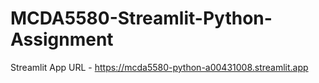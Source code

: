 # MCDA5580-Streamlit-Python-Assignment

Streamlit App URL - https://mcda5580-python-a00431008.streamlit.app